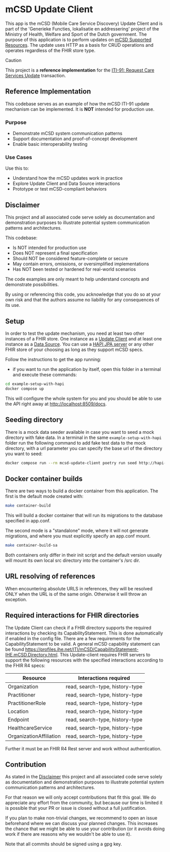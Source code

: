 # mCSD Update Client

This app is the mCSD (Mobile Care Service Discovery) Update Client and is part of
the 'Generieke Functies, lokalisatie en addressering' project of the Ministry of Health, Welfare and Sport of the Dutch government. The purpose of this application is
to perform updates on [mCSD Supported Resources](https://profiles.ihe.net/ITI/mCSD/index.html). The update uses HTTP as a basis for CRUD operations and operates regardless of
the FHIR store type.

> [!CAUTION]
> This project is a **reference implementation** for the [ITI-91: Request Care Services Update](https://profiles.ihe.net/ITI/mCSD/ITI-91.html) transaction.

## Reference Implementation

This codebase serves as an example of how the mCSD ITI-91 update mechanism can be implemented. It is **NOT** intended for production use.

### Purpose

- Demonstrate mCSD system communication patterns
- Support documentation and proof-of-concept development
- Enable basic interoperability testing

### Use Cases

Use this to:

- Understand how the mCSD updates work in practice
- Explore Update Client and Data Source interactions
- Prototype or test mCSD-compliant behaviors

## Disclaimer

This project and all associated code serve solely as documentation
and demonstration purposes to illustrate potential system
communication patterns and architectures.

This codebase:

- Is NOT intended for production use
- Does NOT represent a final specification
- Should NOT be considered feature-complete or secure
- May contain errors, omissions, or oversimplified implementations
- Has NOT been tested or hardened for real-world scenarios

The code examples are only meant to help understand concepts and demonstrate possibilities.

By using or referencing this code, you acknowledge that you do so at your own
risk and that the authors assume no liability for any consequences of its use.

## Setup

In order to test the update mechanism, you need at least two other instances of
a FHIR store. One instance as a [Update Client](https://profiles.ihe.net/ITI/mCSD/4.0.0-comment/volume-1.html#146113-update-client)
and at least one instance as a
[Data Source](https://profiles.ihe.net/ITI/mCSD/4.0.0-comment/volume-1.html#146114-data-source).
You can use a [HAPI JPA server](https://hapifhir.io/hapi-fhir/) or
any other FHIR store of your choosing as long as they support mCSD specs.

Follow the instructions to get the app running:

- if you want to run the application by itself, open this folder in a terminal and execute these commands:

```bash
cd example-setup-with-hapi
docker compose up
```

This will configure the whole system for you and you should be able to use the
API right away at <http://localhost:8509/docs>.

## Seeding directory

There is a mock data seeder available in case you want to seed a mock directory with fake data.
In a terminal in the same `example-setup-with-hapi` folder run the following command to add fake test data to the mock directory,
with a url parameter you can specify the base url of the directory you want to seed:

```bash
docker compose run --rm mcsd-update-client poetry run seed http://hapi-directory:8080/fhir/
```

## Docker container builds

There are two ways to build a docker container from this application. The first is the default mode created with:

```bash
make container-build
```

This will build a docker container that will run its migrations to the database specified in app.conf.

The second mode is a "standalone" mode, where it will not generate migrations, and where you must explicitly specify
an app.conf mount.

```bash
make container-build-sa
```

Both containers only differ in their init script and the default version usually will mount its own local src directory
into the container's /src dir.

## URL resolving of references

When encountering absolute URLS in references, they will be resolved ONLY when the URL is of the same origin. Otherwise
it will throw an exception.

## Required interactions for FHIR directories

The Update Client can check if a FHIR directory supports the required interactions by checking its CapabilityStatement.
This is done automatically if enabled in the config file. There are a few requirements for the CapabilityStatement
to be valid. A general mCSD capability statement can be found <https://profiles.ihe.net/ITI/mCSD/CapabilityStatement-IHE.mCSD.Directory.html>. This Update-client requires FHIR servers to support the following resources with the specified interactions according to the FHIR R4 specs:

| Resource       | Interactions required               |
|----------------|------------------------------------|
| Organization   | read, search-type, history-type |
| Practitioner   | read, search-type, history-type   |
| PractitionerRole | read, search-type, history-type |
| Location       | read, search-type, history-type   |
| Endpoint       | read, search-type, history-type   |
| HealthcareService | read, search-type, history-type |
| OrganizationAffiliation | read, search-type, history-type |

Further it must be an FHIR R4 Rest server and work without authentication.

## Contribution

As stated in the [Disclaimer](#disclaimer) this project and all associated code serve solely as documentation and
demonstration purposes to illustrate potential system communication patterns and architectures.

For that reason we will only accept contributions that fit this goal. We do appreciate any effort from the
community, but because our time is limited it is possible that your PR or issue is closed without a full justification.

If you plan to make non-trivial changes, we recommend to open an issue beforehand where we can discuss your planned changes. This increases the chance that we might be able to use your contribution (or it avoids doing work if there are reasons why we wouldn't be able to use it).

Note that all commits should be signed using a gpg key.
